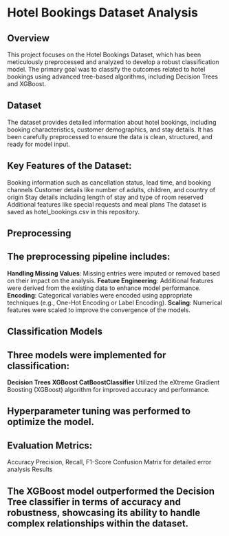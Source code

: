 # Hotel Bookings Dataset Analysis
## Overview
This project focuses on the Hotel Bookings Dataset, which has been meticulously preprocessed and analyzed to develop a robust classification model. The primary goal was to classify the outcomes related to hotel bookings using advanced tree-based algorithms, including Decision Trees and XGBoost.

## Dataset
The dataset provides detailed information about hotel bookings, including booking characteristics, customer demographics, and stay details. It has been carefully preprocessed to ensure the data is clean, structured, and ready for model input.

## Key Features of the Dataset:
Booking information such as cancellation status, lead time, and booking channels
Customer details like number of adults, children, and country of origin
Stay details including length of stay and type of room reserved
Additional features like special requests and meal plans
The dataset is saved as hotel_bookings.csv in this repository.

## Preprocessing
## The preprocessing pipeline includes:

**Handling Missing Values**: Missing entries were imputed or removed based on their impact on the analysis.
**Feature Engineering**: Additional features were derived from the existing data to enhance model performance.
**Encoding**: Categorical variables were encoded using appropriate techniques (e.g., One-Hot Encoding or Label Encoding).
**Scaling**: Numerical features were scaled to improve the convergence of the models.
## Classification Models
## Three models were implemented for classification:
**Decision Trees
XGBoost
CatBoostClassifier**
Utilized the eXtreme Gradient Boosting (XGBoost) algorithm for improved accuracy and performance.
## Hyperparameter tuning was performed to optimize the model.
## Evaluation Metrics:
Accuracy
Precision, Recall, F1-Score
Confusion Matrix for detailed error analysis
Results
## The XGBoost model outperformed the Decision Tree classifier in terms of accuracy and robustness, showcasing its ability to handle complex relationships within the dataset.
